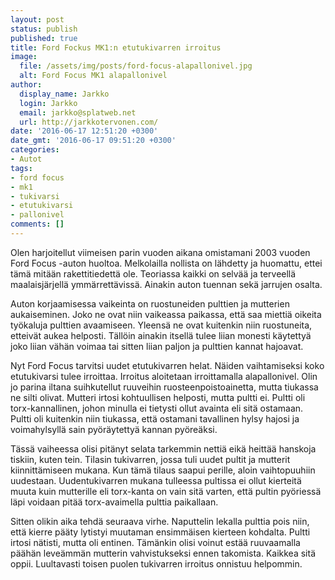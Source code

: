 ```yaml
---
layout: post
status: publish
published: true
title: Ford Fockus MK1:n etutukivarren irroitus
image:
  file: /assets/img/posts/ford-focus-alapallonivel.jpg
  alt: Ford Focus MK1 alapallonivel
author:
  display_name: Jarkko
  login: Jarkko
  email: jarkko@splatweb.net
  url: http://jarkkotervonen.com/
date: '2016-06-17 12:51:20 +0300'
date_gmt: '2016-06-17 09:51:20 +0300'
categories:
- Autot
tags:
- ford focus
- mk1
- tukivarsi
- etutukivarsi
- pallonivel
comments: []
---
```

Olen harjoitellut viimeisen parin vuoden aikana omistamani 2003 vuoden Ford Focus -auton huoltoa. Melkolailla nollista on lähdetty ja huomattu, ettei tämä mitään rakettitiedettä ole. Teoriassa kaikki on selvää ja terveellä maalaisjärjellä ymmärrettävissä. Ainakin auton tuennan sekä jarrujen osalta.

Auton korjaamisessa vaikeinta on ruostuneiden pulttien ja mutterien aukaiseminen. Joko ne ovat niin vaikeassa paikassa, että saa miettiä oikeita työkaluja pulttien avaamiseen. Yleensä ne ovat kuitenkin niin ruostuneita, etteivät aukea helposti. Tällöin ainakin itsellä tulee liian monesti käytettyä joko liian vähän voimaa tai sitten liian paljon ja pulttien kannat hajoavat.

Nyt Ford Focus tarvitsi uudet etutukivarren helat. Näiden vaihtamiseksi koko etutukivarsi tulee irroittaa. Irroitus aloitetaan irroittamalla alapallonivel. Olin jo parina iltana suihkutellut ruuveihin ruosteenpoistoainetta, mutta tiukassa ne silti olivat. Mutteri irtosi kohtuullisen helposti, mutta pultti ei. Pultti oli torx-kannallinen, johon minulla ei tietysti ollut avainta eli sitä ostamaan. Pultti oli kuitenkin niin tiukassa, että ostamani tavallinen hylsy hajosi ja voimahylsyllä sain pyöräytettyä kannan pyöreäksi.

Tässä vaiheessa olisi pitänyt selata tarkemmin nettiä eikä heittää hanskoja tiskiin, kuten tein. Tilasin tukivarren, jossa tuli uudet pultit ja mutterit kiinnittämiseen mukana. Kun tämä tilaus saapui perille, aloin vaihtopuuhiin uudestaan. Uudentukivarren mukana tulleessa pultissa ei ollut kierteitä muuta kuin mutterille eli torx-kanta on vain sitä varten, että pultin pyöriessä läpi voidaan pitää torx-avaimella pulttia paikallaan.

Sitten olikin aika tehdä seuraava virhe. Naputtelin lekalla pulttia pois niin, että kierre pääty lytistyi muutaman ensimmäisen kierteen kohdalta. Pultti irtosi nätisti, mutta oli entinen. Tämänkin olisi voinut estää ruuvaamalla päähän leveämmän mutterin vahvistukseksi ennen takomista. Kaikkea sitä oppii. Luultavasti toisen puolen tukivarren irroitus onnistuu helpommin.
